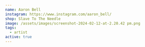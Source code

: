 ```yaml
---
name: Aaron Bell
instagram: https://www.instagram.com/aaron_bell/
shop: Slave To The Needle
image: /assets/images/screenshot-2024-02-12-at-2.20.42 pm.png
tags:
  - artist
active: true
---
```

